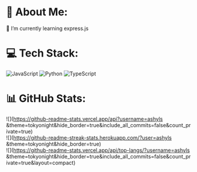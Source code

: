 # 💫 About Me:
🌱 I’m currently learning express.js


# 💻 Tech Stack:
![JavaScript](https://img.shields.io/badge/javascript-%23323330.svg?style=flat&logo=javascript&logoColor=%23F7DF1E) ![Python](https://img.shields.io/badge/python-3670A0?style=flat&logo=python&logoColor=ffdd54) ![TypeScript](https://img.shields.io/badge/typescript-%23007ACC.svg?style=flat&logo=typescript&logoColor=white)
# 📊 GitHub Stats:
![](https://github-readme-stats.vercel.app/api?username=ashyls &theme=tokyonight&hide_border=true&include_all_commits=false&count_private=true)<br/>
![](https://github-readme-streak-stats.herokuapp.com/?user=ashyls &theme=tokyonight&hide_border=true)<br/>
![](https://github-readme-stats.vercel.app/api/top-langs/?username=ashyls &theme=tokyonight&hide_border=true&include_all_commits=false&count_private=true&layout=compact)

<!-- Proudly created with GPRM ( https://gprm.itsvg.in ) -->